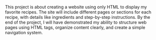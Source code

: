 This project is about creating a website using only HTML to display my favorite recipes. The site will include different pages or sections for each recipe, with details like ingredients and step-by-step instructions. By the end of the project, I will have demonstrated my ability to structure web pages using HTML tags, organize content clearly, and create a simple navigation system.
